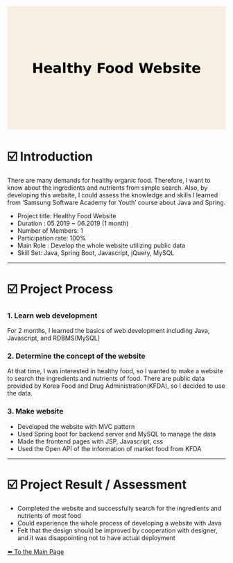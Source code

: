 ![modified_text_image.png](Healthy_Food_Website/modified_text_image.png)

# ☑️ Introduction

There are many demands for healthy organic food. Therefore, I want to know about the ingredients and nutrients from simple search. Also, by developing this website, I could assess the knowledge and skills I learned from ‘Samsung Software Academy for Youth’ course about Java and Spring.

- Project title: Healthy Food Website
- Duration : 05.2019 ~ 06.2019 (1 month)
- Number of Members: 1
- Participation rate: 100%
- Main Role : Develop the whole website utilizing public data
- Skill Set: Java, Spring Boot, Javascript, jQuery, MySQL

---

# ☑️ Project Process

### 1. Learn web development

For 2 months, I learned the basics of web development including Java, Javascript, and RDBMS(MySQL)

### 2. Determine the concept of the website

At that time, I was interested in healthy food, so I wanted to make a website to search the ingredients and nutrients of food. There are public data provided by Korea Food and Drug Administration(KFDA), so I decided to use the data.

### 3. Make website

- Developed the website with MVC pattern
- Used Spring boot for backend server and MySQL to manage the data
- Made the frontend pages with JSP, Javascript, css
- Used the Open API of the information of market food from KFDA

---

# ☑️ Project Result / Assessment

- Completed the website and successfully search for the ingredients and nutrients of most food
- Could experience the whole process of developing a website with Java
- Felt that the design should be improved by cooperation with designer, and it was disappointing not to have actual deployment

[⬅️ To the Main Page](../../README.md)